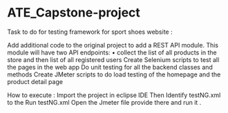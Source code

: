 # ATE_Capstone-project
Task to do for testing framework for sport shoes website : 

Add additional code to the original project to add a REST API module. This module will have two API endpoints: • collect the list of all products in the store and then  list of all registered users
Create Selenium scripts to test all the pages in the web app
Do unit testing for all the backend classes and methods
Create JMeter scripts to do load testing of the homepage and the product detail page

How to execute :
Import the project in eclipse IDE
Then Identify testNG.xml
to the Run testNG.xml
Open the Jmeter file provide there and run it .
